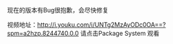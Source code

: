现在的版本有Bug很抱歉，会尽快修复

视频地址：http://i.youku.com/i/UNTg2MzAyODc0OA==?spm=a2hzp.8244740.0.0 请点击Package System 观看
